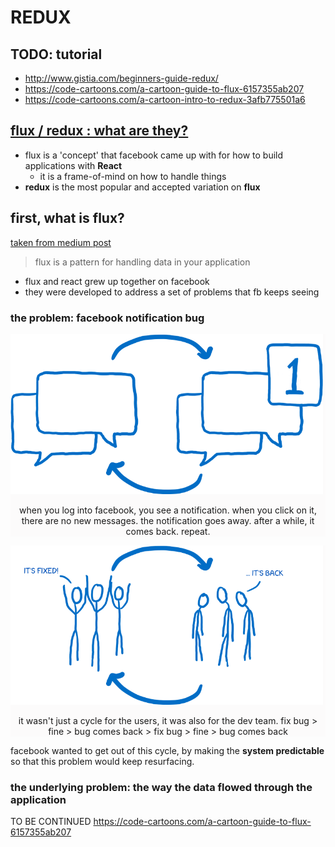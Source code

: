 # REDUX

## TODO: tutorial
- http://www.gistia.com/beginners-guide-redux/
- https://code-cartoons.com/a-cartoon-guide-to-flux-6157355ab207
- https://code-cartoons.com/a-cartoon-intro-to-redux-3afb775501a6

## [flux / redux : what are they?](https://www.reddit.com/r/reactjs/comments/3v5klh/eli5_what_are_flux_and_redux_and_how_are_the_two/)
- flux is a 'concept' that facebook came up with for how to build applications with **React**
	- it is a frame-of-mind on how to handle things
- **redux** is the most popular and accepted variation on **flux**

## first, what is flux?
[taken from medium post](https://code-cartoons.com/a-cartoon-guide-to-flux-6157355ab207)

> flux is a pattern for handling data in your application

- flux and react grew up together on facebook
- they were developed to address a set of problems that fb keeps seeing

### the problem: facebook notification bug

<div class="container" style="background-color: #FCFBFB">
	<div class="row">
		<div class="col-xs-6">
			<img src="./images/01.png" alt="notification bug" width="500"/>
			<p align="center" style="font-size: 7">
				when you log into facebook, you see a notification.
				when you click on it, there are no new messages.
				the notification goes away.
				after a while, it comes back.
				repeat.
			</p>
		</div>
	</div>
</div>

<div class="container" style="background-color: #FCFBFB">
	<div class="row">
		<div class="col-xs-6">
			<img src="./images/02.png" alt="endless cycle" width="500" />
			<p align="center" style="font-size: 7">
				it wasn't just a cycle for the users, it was also for the dev team.
				fix bug > fine > bug comes back > fix bug > fine > bug comes back
			</p>
		</div>
	</div>
</div>

facebook wanted to get out of this cycle, by making the **system predictable** so that this problem would keep resurfacing.

### the underlying problem: the way the data flowed through the application

TO BE CONTINUED https://code-cartoons.com/a-cartoon-guide-to-flux-6157355ab207